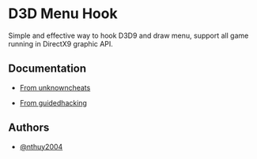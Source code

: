 
# D3D Menu Hook
Simple and effective way to hook D3D9 and draw menu, support all game running in DirectX9 graphic API.




## Documentation

- [From unknowncheats](https://www.unknowncheats.me/forum/c-and-c-/113748-d3d9-interface-hook.html)

- [From guidedhacking](https://guidedhacking.com/threads/how-to-hook-directx-9-direct3d-hooking-tutorials.10402/)

## Authors

- [@nthuy2004](https://facebook.com/nthuy2004)

